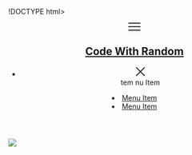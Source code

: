 
!DOCTYPE html>
<html lang="en" dir="ltr">
  <head>
    <meta charset="utf-8" />
    <meta name="viewport" content="width=device-width, initial-scale=1.0" />
    <title>Sidebar menu With Sub-menu</title>
    <link rel="stylesheet" href="style.css" />
  </head>
  <body>
    <header class="header">
      <nav class="navbar">
        <span class="open-menu">
          <svg xmlns="http://www.w3.org/2000/svg" width="24" height="16">
            <g fill="#252a32" fill-rule="evenodd">
              <path d="M0 0h24v2H0zM0 7h24v2H0zM0 14h24v2H0z" />
            </g>
          </svg>
        </span>
        <h1><a href="./index.html" class="brand">Code With Random</a></h1>
        <div class="menu-wrapper">
          <ul class="menu">
            <li class="menu-block">
              <span class="close-buffee">
                <svg xmlns="http://www.w3.org/2000/svg" width="20" height="20">
                  <path
                    fill="#252a32"
                    fill-rule="evenodd"
                    d="M17.778.808l1.414 1.414L11.414 10l7.778 7.778-1.414 1.414L10 11.414l-7.778 7.778-1.414-1.414L8.586 10 .808 2.222 2.222.808 10 8.586 17.778.808z"
                  />
                </svg>
              </span>
            </li>
          tem</a>
          nu Item</a></li>
              </ul>
            </li>
            <li class="menu-item">
              <a href="#" class="menu-link">Menu Item</a>
            </li>
            <li class="menu-item">
              <a href="#" class="menu-link">Menu Item</a>
            </li>
          </ul>
        </div>
      </nav>
    </header>
    <section>
      <img
        src="https://images.unsplash.com/photo-1519389950473-47ba0277781c?ixlib=rb-1.2.1&ixid=MnwxMjA3fDB8MHxwaG90by1wYWdlfHx8fGVufDB8fHx8&auto=format&fit=crop&w=870&q=80"
      />
    </section>
    <script src="index.js"></script>
  </body>
</html>
